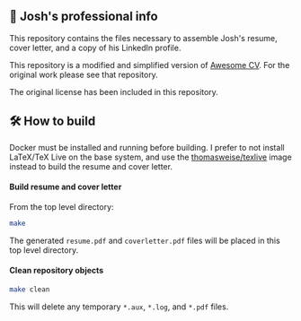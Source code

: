 ## 💼 Josh's professional info

This repository contains the files necessary to assemble Josh's resume, cover letter, and a copy of his LinkedIn profile. 

This repository is a modified and simplified version of [Awesome CV](https://github.com/posquit0/Awesome-CV). For the original work please see that repository. 

The original license has been included in this repository.

## 🛠️ How to build

Docker must be installed and running before building. I prefer to not install LaTeX/TeX Live on the base system, and use the [thomasweise/texlive](https://github.com/thomasWeise/docker-texlive) image instead to build the resume and cover letter.

#### Build resume and cover letter

From the top level directory:

```bash
make
```

The generated `resume.pdf` and `coverletter.pdf` files will be placed in this top level directory.

#### Clean repository objects

```bash
make clean
```

This will delete any temporary `*.aux`, `*.log`, and `*.pdf` files.
